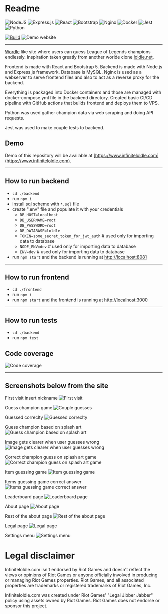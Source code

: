 # Readme 

![NodeJS](https://img.shields.io/badge/node.js-6DA55F?style=for-the-badge&logo=node.js&logoColor=white)
![Express.js](https://img.shields.io/badge/express.js-%23404d59.svg?style=for-the-badge&logo=express&logoColor=%2361DAFB)
![React](https://img.shields.io/badge/react-%2320232a.svg?style=for-the-badge&logo=react&logoColor=%2361DAFB)
![Bootstrap](https://img.shields.io/badge/bootstrap-%23563D7C.svg?style=for-the-badge&logo=bootstrap&logoColor=white)
![Nginx](https://img.shields.io/badge/nginx-%23009639.svg?style=for-the-badge&logo=nginx&logoColor=white)
![Docker](https://img.shields.io/badge/docker-%230db7ed.svg?style=for-the-badge&logo=docker&logoColor=white)
![Jest](https://img.shields.io/badge/-jest-%23C21325?style=for-the-badge&logo=jest&logoColor=white)
![Python](https://img.shields.io/badge/python-3670A0?style=for-the-badge&logo=python&logoColor=ffdd54)

[![Build](https://github.com/lassesuomela/infiniteloldle/actions/workflows/node.js.yml/badge.svg)](https://github.com/lassesuomela/infiniteloldle/actions/workflows/node.js.yml)
![Demo website](https://img.shields.io/website?down_message=Offline&label=Demo&up_message=Online&url=https%3A%2F%2Finfiniteloldle.com)

---

[Wordle](https://www.nytimes.com/games/wordle/index.html) like site where users can guess League of Legends champions endlessly. Inspiration taken greatly from another worlde clone [loldle.net](https://loldle.net).

Frontend is made with React and Bootstrap 5. Backend is made with Node.js and Express.js framework. Database is MySQL. Nginx is used as a webserver to serve frontend files and also to act as a reverse proxy for the backend.

Everything is packaged into Docker containers and those are managed with docker-compose.yml file in the backend directory. Created basic CI/CD pipeline with GitHub actions that builds frontend and deploys them to VPS.

Python was used gather champion data via web scraping and doing API requests.

Jest was used to make couple tests to backend.
## Demo
Demo of this repository will be available at [https://www.infiniteloldle.com](https://www.infiniteloldle.com).

---
## How to run backend
- `cd ./backend`
- run `npm i`
- install sql scheme with `*.sql` file
- create ".env" file and populate it with your credentials
  - `DB_HOST=localhost`
  - `DB_USERNAME=root`
  - `DB_PASSWORD=root`
  - `DB_DATABASE=loldle`
  - `TOKEN=some_secret_token_for_jwt_auth` # used only for importing data to database
  - `NODE_ENV=dev` # used only for importing data to database
  - `ENV=dev` # used only for importing data to database
- run `npm start` and the backend is running at [http://localhost:8081](http://localhost:8081)
---
## How to run frontend
- `cd ./frontend`
- run `npm i`
- run `npm start` and the frontend is running at [http://localhost:3000](http://localhost:3000)

---

## How to run tests
- `cd ./backend`
- run `npm test`

## Code coverage

![Code coverage](screenshots/backend_coverage.png)

---
## Screenshots below from the site

First visit insert nickname
![First visit](screenshots/nickname.png)

Guess champion game
![Couple guesses](screenshots/guesses.png)

Guessed correclty
![Guessed correclty](screenshots/guess_victory.png)

Guess champion based on splash art
![Guess champion based on splash art](screenshots/splash.png)

Image gets clearer when user guesses wrong
![Image gets clearer when user guesses wrong](screenshots/splash_failed_attempts.png)

Correct champion guess on splash art game
![Correct champion guess on splash art game](screenshots/splash_correct.png)

Item guessing game
![Item guessing game](screenshots/items_game.png)

Items guessing game correct answer
![Items guessing game correct answer](screenshots/item_correct.png)

Leaderboard page
![Leaderboard page](screenshots/top10.png)

About page
![About page](screenshots/about.png)

Rest of the about page
![Rest of the about page](screenshots/about_2.png)

Legal page
![Legal page](screenshots/legal.png)

Settings menu
![Settings menu](screenshots/settings.png)

# Legal disclaimer

Infiniteloldle.com isn't endorsed by Riot Games and doesn't reflect the views or opinions of Riot Games or anyone officially involved in producing or managing Riot Games properties. Riot Games, and all associated properties are trademarks or registered trademarks of Riot Games, Inc.

Infiniteloldle.com was created under Riot Games' "Legal Jibber Jabber" policy using assets owned by Riot Games. Riot Games does not endorse or sponsor this project.
